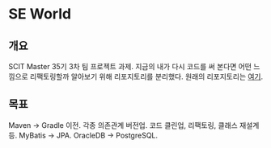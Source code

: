 # SE World

## 개요

SCIT Master 35기 3차 팀 프로젝트 과제. 지금의 내가 다시 코드를 써 본다면 어떤 느낌으로 리팩토링할까 알아보기 위해 리포지토리를 분리했다. 원래의 리포지토리는 [여기](https://github.com/scitmaster35thD6/teamProjectGit).

## 목표

Maven -> Gradle 이전.
각종 의존관계 버전업.
코드 클린업, 리팩토링, 클래스 재설계 등.
MyBatis -> JPA.
OracleDB -> PostgreSQL.

